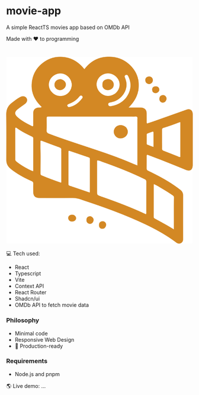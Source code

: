 # movie-app

A simple ReactTS movies app based on OMDb API

Made with ❤️ to programming

<p align="center" style="margin-top: 40px">
  <img src="src/assets/logo.svg" alt="movie-app logo">
</p>

💻 Tech used:

- React
- Typescript
- Vite
- Context API
- React Router
- Shadcn/ui
- OMDb API to fetch movie data

### Philosophy

- Minimal code
- Responsive Web Design
- 🚀 Production-ready

### Requirements

- Node.js and pnpm

🌎 Live demo: ...
